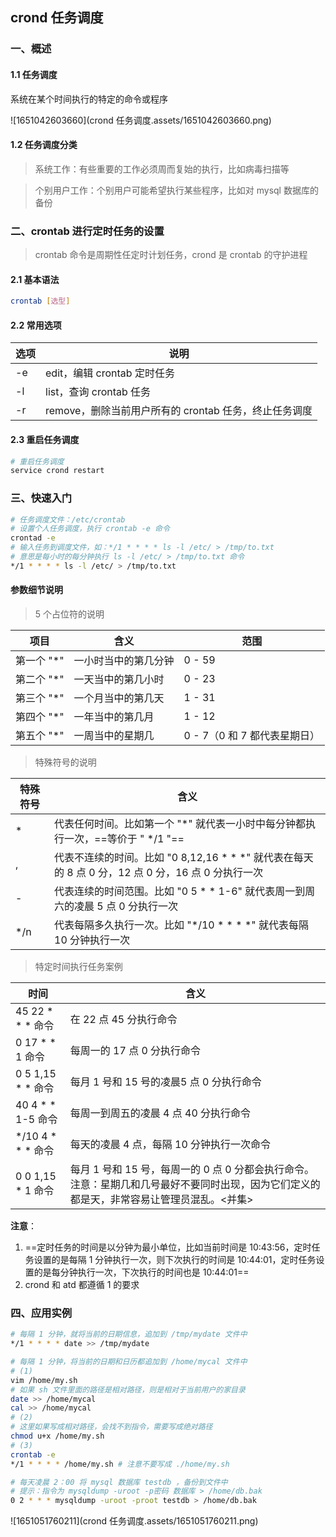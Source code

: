 ## crond 任务调度

### 一、概述

#### 1.1 任务调度

系统在某个时间执行的特定的命令或程序

![1651042603660](crond 任务调度.assets/1651042603660.png)

#### 1.2 任务调度分类

> 系统工作：有些重要的工作必须周而复始的执行，比如病毒扫描等

> 个别用户工作：个别用户可能希望执行某些程序，比如对 mysql 数据库的备份



### 二、crontab 进行定时任务的设置

> crontab 命令是周期性任定时计划任务，crond 是 crontab 的守护进程

#### 2.1 基本语法

```bash
crontab [选型]
```



#### 2.2 常用选项

| 选项 | 说明                                                  |
| ---- | ----------------------------------------------------- |
| -e   | edit，编辑 crontab 定时任务                           |
| -l   | list，查询 crontab 任务                               |
| -r   | remove，删除当前用户所有的 crontab 任务，终止任务调度 |



#### 2.3 重启任务调度

```bash
# 重启任务调度
service crond restart
```





### 三、快速入门

```bash
# 任务调度文件：/etc/crontab
# 设置个人任务调度，执行 crontab -e 命令
crontad -e
# 输入任务到调度文件，如：*/1 * * * * ls -l /etc/ > /tmp/to.txt
# 意思是每小时的每分钟执行 ls -l /etc/ > /tmp/to.txt 命令
*/1 * * * * ls -l /etc/ > /tmp/to.txt
```



#### 参数细节说明

> 5 个占位符的说明

| 项目       | 含义                 | 范围                         |
| ---------- | -------------------- | ---------------------------- |
| 第一个 "*" | 一小时当中的第几分钟 | 0 - 59                       |
| 第二个 "*" | 一天当中的第几小时   | 0 - 23                       |
| 第三个 "*" | 一个月当中的第几天   | 1 - 31                       |
| 第四个 "*" | 一年当中的第几月     | 1 - 12                       |
| 第五个 "*" | 一周当中的星期几     | 0 - 7（0 和 7 都代表星期日） |



> 特殊符号的说明

| 特殊符号 | 含义                                                         |
| -------- | ------------------------------------------------------------ |
| *        | 代表任何时间。比如第一个 "*" 就代表一小时中每分钟都执行一次，==等价于 " */1 "== |
| ,        | 代表不连续的时间。比如 "0 8,12,16 * * *" 就代表在每天的 8 点 0 分，12 点 0 分，16 点 0 分执行一次 |
| -        | 代表连续的时间范围。比如 "0 5 * * 1-6" 就代表周一到周六的凌晨 5 点 0 分执行一次 |
| */n      | 代表每隔多久执行一次。比如 "*/10 * * * *" 就代表每隔 10 分钟执行一次 |



> 特定时间执行任务案例

| 时间              | 含义                                                         |
| ----------------- | ------------------------------------------------------------ |
| 45 22 * * * 命令  | 在 22 点 45 分执行命令                                       |
| 0 17 * * 1 命令   | 每周一的 17 点 0 分执行命令                                  |
| 0 5 1,15 * * 命令 | 每月 1 号和 15 号的凌晨5 点 0 分执行命令                     |
| 40 4 * * 1-5 命令 | 每周一到周五的凌晨 4 点 40 分执行命令                        |
| */10 4 * * * 命令 | 每天的凌晨 4 点，每隔 10 分钟执行一次命令                    |
| 0 0 1,15 * 1 命令 | 每月 1 号和 15 号，每周一的 0 点 0 分都会执行命令。注意：星期几和几号最好不要同时出现，因为它们定义的都是天，非常容易让管理员混乱。<并集> |



**注意**：

1. ==定时任务的时间是以分钟为最小单位，比如当前时间是 10:43:56，定时任务设置的是每隔 1 分钟执行一次，则下次执行的时间是 10:44:01，定时任务设置的是每分钟执行一次，下次执行的时间也是 10:44:01==
2. crond 和 atd 都遵循 1 的要求



### 四、应用实例

```bash
# 每隔 1 分钟，就将当前的日期信息，追加到 /tmp/mydate 文件中
*/1 * * * * date >> /tmp/mydate

# 每隔 1 分钟，将当前的日期和日历都追加到 /home/mycal 文件中
# (1)
vim /home/my.sh
# 如果 sh 文件里面的路径是相对路径，则是相对于当前用户的家目录
date >> /home/mycal
cal >> /home/mycal
# (2)
# 这里如果写成相对路径，会找不到指令，需要写成绝对路径
chmod u+x /home/my.sh
# (3)
crontab -e
*/1 * * * * /home/my.sh # 注意不要写成 ./home/my.sh

# 每天凌晨 2：00 将 mysql 数据库 testdb ，备份到文件中
# 提示：指令为 mysqldump -uroot -p密码 数据库 > /home/db.bak
0 2 * * * mysqldump -uroot -proot testdb > /home/db.bak
```



![1651051760211](crond 任务调度.assets/1651051760211.png)



































































